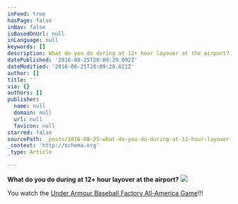 ```yaml
---
inFeed: true
hasPage: false
inNav: false
isBasedOnUrl: null
inLanguage: null
keywords: []
description: What do you do during at 12+ hour layover at the airport?
datePublished: '2016-08-25T20:09:29.092Z'
dateModified: '2016-08-25T20:09:20.621Z'
author: []
title: ''
via: {}
authors: []
publisher:
  name: null
  domain: null
  url: null
  favicon: null
starred: false
sourcePath: _posts/2016-08-25-what-do-you-do-during-at-12-hour-layover-at-the-airport.md
_context: 'http://schema.org'
_type: Article

---
```

**What do you do during at 12+ hour layover at the airport?**
![](https://the-grid-user-content.s3-us-west-2.amazonaws.com/3c5d628a-cdd5-4a86-9527-3b53cd9776ca.jpg)

You watch the [Under Armour Baseball Factory All-America Game][0]!!!

[0]: https://www.baseballfactory.com/ua-baseball/all-america-game/